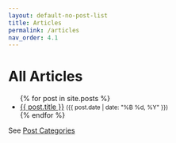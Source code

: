 ```yaml
---
layout: default-no-post-list
title: Articles
permalink: /articles
nav_order: 4.1
---
```


<h1>All Articles</h1>

<ul>
  {% for post in site.posts %}
    <li>
      <a href="{{ post.url | relative_url }}">{{ post.title }}</a>
      <small>({{ post.date | date: "%B %d, %Y" }})</small>
    </li>
  {% endfor %}
</ul>
<div class="mt-3">See <a href="/categories">Post Categories</a></div>
